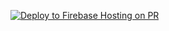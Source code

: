 [![Deploy to Firebase Hosting on PR](https://github.com/MurrayJack/VRDLAttendance/actions/workflows/firebase-hosting-pull-request.yml/badge.svg)](https://github.com/MurrayJack/VRDLAttendance/actions/workflows/firebase-hosting-pull-request.yml)